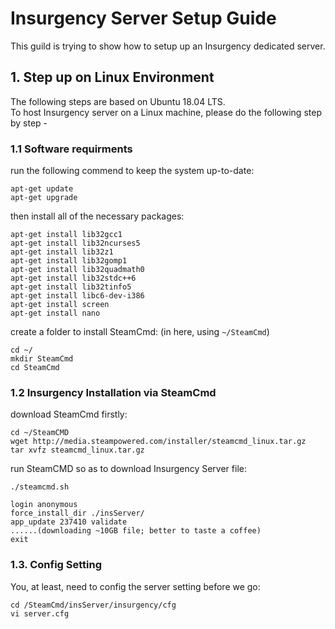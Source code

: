 # Insurgency Server Setup Guide
This guild is trying to show how to setup up an Insurgency dedicated server.

## 1. Step up on Linux Environment
The following steps are based on Ubuntu 18.04 LTS. <br/>
To host Insurgency server on a Linux machine, please do the following step by step -

### 1.1 Software requirments
run the following commend to keep the system up-to-date:

``` shell
apt-get update
apt-get upgrade
```

then install all of the necessary packages:

``` shell
apt-get install lib32gcc1 
apt-get install lib32ncurses5
apt-get install lib32z1 
apt-get install lib32gomp1
apt-get install lib32quadmath0 
apt-get install lib32stdc++6 
apt-get install lib32tinfo5
apt-get install libc6-dev-i386 
apt-get install screen
apt-get install nano
```

create a folder to install SteamCmd:
(in here, using `~/SteamCmd`)

``` shell
cd ~/
mkdir SteamCmd
cd SteamCmd
```

### 1.2 Insurgency Installation via SteamCmd
download SteamCmd firstly:

``` shell
cd ~/SteamCMD
wget http://media.steampowered.com/installer/steamcmd_linux.tar.gz 
tar xvfz steamcmd_linux.tar.gz
```

run SteamCMD so as to download Insurgency Server file:

``` shell
./steamcmd.sh
```
``` shell
login anonymous
force_install_dir ./insServer/ 
app_update 237410 validate
......(downloading ~10GB file; better to taste a coffee)
exit
```

### 1.3. Config Setting
You, at least, need to config the server setting before we go:
``` shell
cd /SteamCmd/insServer/insurgency/cfg
vi server.cfg
```



